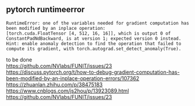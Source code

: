 pytorch runtimeerror
---

```
RuntimeError: one of the variables needed for gradient computation has been modified by an inplace operation: 
[torch.cuda.FloatTensor [4, 512, 16, 16]], which is output 0 of ConstantPadNdBackward, is at version 1; expected version 0 instead. 
Hint: enable anomaly detection to find the operation that failed to compute its gradient, with torch.autograd.set_detect_anomaly(True). 
```  

to be done  
https://github.com/NVlabs/FUNIT/issues/23  
https://discuss.pytorch.org/t/how-to-debug-gradient-computation-has-been-modified-by-an-inplace-operation-errors/107362  
https://zhuanlan.zhihu.com/p/38475183  
https://www.cnblogs.com/js2hou/p/13923089.html  
https://github.com/NVlabs/FUNIT/issues/23
